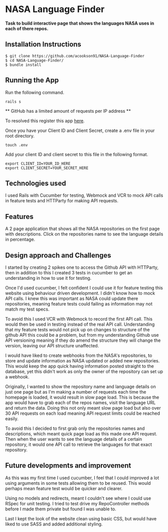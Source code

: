 # NASA Language Finder

**Task to build interactive page that shows the languages NASA uses in each of there repos.**

## Installation Instructions

```
$ git clone https://github.com/acookson91/NASA-Language-Finder
$ cd NASA-Language-Finder/
$ bundle install
```

## Running the App

Run the following command.

```
rails s
```

** GitHub has a limited amount of requests per IP address **

To resolved this register this app [here](https://github.com/settings/developers).

Once you have your Client ID and Client Secret, create a .env file in your root directory.

```
touch .env
```

Add your client ID and client secret to this file in the following format.

```
export CLIENT_ID=YOUR_ID_HERE
export CLIENT_SECRET=YOUR_SECRET_HERE
```

## Technologies used

I used Rails with Cucumber for testing, Webmock and VCR to mock API calls in feature tests and HTTParty for making API requests.

## Features

A 2 page application that shows all the NASA repositories on the first page with descriptions. Click on the repositories name to see the language details in percentage.

## Design approach and Challenges

I started by creating 2 spikes one to access the Github API with HTTParty, then in addition to this I created 3 tests in cucumber to get an understanding in how to use it for testing.

Once I'd used cucumber, I felt confident I could use it for feature testing this website using behaviour driven development. I didn't know how to mock API calls. I knew this was important as NASA could update there repositories, meaning feature tests could failing as information may not match my test specs.

To avoid this I used VCR with Webmock to record the first API call. This would then be used in testing instead of the real API call. Understanding that my feature tests would not pick up on changes to structure of the github API this could be a problem, but from my understanding Github use API versioning meaning if they do amend the structure they will change the version, leaving our API structure unaffected.

I would have liked to create webhooks from the NASA's repositories, to store and update information as NASA updated or added new repositories. This would keep the app quick having information posted straight to the database, yet this didn't work as only the owner of the repository can set up a webhook.

Originally, I wanted to show the repository name and language details on just one page but as I'm making a number of requests each time the homepage is loaded, it would result in slow page load. This is because the app would have to grab each of the repos names, visit the language URL and return the data. Doing this not only meant slow page load but also over 30 API requests on each load meaning API request limits could be reached easily.

To avoid this I decided to first grab only the repositories names and descriptions, which meant quick page load as this made one API request. Then when the user wants to see the language details of a certain repository, it would one API call to retrieve the languages for that exact repository.  



## Future developments and improvement

As this was my first time I used cucumber, I feel that I could improved a lot using arguments in some tests allowing them to be reused. This would perhaps mean feature test would be quicker and clearer.

Using no models and redirects, meant I couldn't see where I could use RSpec for unit testing. I tried to test drive my RepoController methods before I made them private but found I was unable to.

Last I kept the look of the website clean using basic CSS, but would have liked to use SASS and added additional styling.
